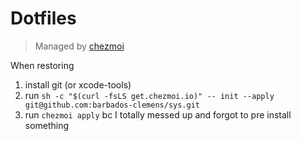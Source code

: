 # Dotfiles

> Managed by [chezmoi](https://www.chezmoi.io/)

When restoring

1. install git (or xcode-tools)
1. run `sh -c "$(curl -fsLS get.chezmoi.io)" -- init --apply git@github.com:barbados-clemens/sys.git`
1. run `chezmoi apply` bc I totally messed up and forgot to pre install something
